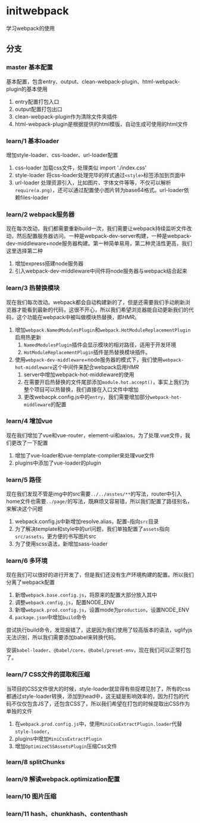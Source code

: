 # initwebpack

学习webpack的使用

## 分支

### master 基本配置

基本配置，包含entry、output、clean-webpack-plugin、html-webpack-plugin的基本使用
  1. entry配置打包入口
  2. output配置打包出口
  3. clean-webpack-plugin作为清除文件夹插件
  4. html-webpack-plugin是根据提供的html模版，自动生成可使用的html文件

### learn/1 基本loader

增加style-loader、css-loader、url-loader配置
  1. css-loader 加载css文件，处理类似 import './index.css'
  2. style-loader 将css-loader处理完毕的样式通过```<style>```标签添加到页面中
  3. url-loader 处理资源引入，比如图片、字体文件等等，不仅可以解析```require(a.png)```，还可以通过配置使小图片转为base64格式。url-loader依赖files-loader

### learn/2 webpack服务器

现在每次改动，我们都需要重新build一次，我们需要让webpack持续监听文件改动，然后配置服务器访问。一种是webpack-dev-server构建，一种是webpack-dev-middleware+node服务器构建。第一种简单易用，第二种灵活性更高，我们这里选择第二种
  1. 增加express搭建node服务器
  2. 引入webpack-dev-middleware中间件将node服务器与webpack结合起来

### learn/3 热替换模块

现在我们每次改动。webpack都会自动构建新的了，但是还需要我们手动刷新浏览器才能看到最新的代码，这很不开心，所以我们希望浏览器能自动更新我们的代码，这个功能在webpack中被叫做模块热替换，即*HMR*。
  1. 增加```webpack.NamedModulesPlugin```和```webpack.HotModuleReplacementPlugin```启用热更新
     1. ```NamedModulesPlugin```插件会显示模块的相对路径，适用于开发环境
     2. ```HotModuleReplacementPlugin```插件是热替换模块插件。
  2. 使用```webpack-dev-middleware```+node服务器的模式下，我们使用```webpack-hot-middleware```这个中间件来配合webpack启用*HMR*
     1. server中增加webpack-hot-middleware的使用
     2. 在需要开启热替换的文件尾部添加```module.hot.accept()```，事实上我们为整个项目可以热替换，我们直接在入口文件中增加
     3. 更改webacpk.config.js中的```entry```，我们需要增加部分```webpack-hot-middleware```的配置

### learn/4 增加vue

现在我们增加了vue和vue-router，element-ui和axios，为了处理.vue文件，我们更改了一下配置
  1. 增加了vue-loader和vue-template-compiler来处理vue文件
  2. plugins中添加了vue-loader的plugin
   
### learn/5 路径

现在我们发现不管是img中的src需要```../../asstes/**```的写法，router中引入home文件也需要```../page/```的写法，既麻烦又容易错，所以我们配置了路径别名，来解决这个问题
  1. webpack.config.js中新增加resolve.alias，配置```~```指向```src```目录
  2. 为了解决template和style中的url问题，我们单独配置了```assets```指向```src/assets```，更方便的书写图片src
  3. 为了使用scss语法，新增加sass-loader

### learn/6 多环境

现在我们可以很好的进行开发了，但是我们还没有生产环境构建的配置。所以我们分离了webpack配置
  1. 新增```webpack.base.config.js```，将原来的配置大部分放入其中
  2. 调整```webpack.config.js```，配置NODE_ENV
  3. 新增```webpack.prod.config.js```，设置mode为```production```，设置NODE_ENV
  4. ```package.json```中增加```build```命令

尝试执行build命令，发现报错了，这是因为我们使用了较高版本的语法，uglifyjs无法识别，所以我们需要添加babel来转换代码。

安装```babel-loader```、```@babel/core```、```@babel/preset-env```，现在我们可以正常打包了。

### learn/7 CSS文件的提取和压缩

当项目的CSS文件很大的时候，style-loader就显得有些捉襟见肘了，所有的css都通过style-loader转换，添加到head中，这无疑是影响效率的，因为打包的代码不仅仅包含JS了，还包含CSS了，所以我们希望在打包的时候提取出CSS作为单独的文件
  1. 在```webpack.prod.config.js```中，使用```MiniCssExtractPlugin.loader```代替```style-loader```，
  2. plugins中增加```MiniCssExtractPlugin```
  3. 增加```OptimizeCSSAssetsPlugin```压缩Css文件

### learn/8 splitChunks

### learn/9 解读webpack.optimization配置

### learn/10 图片压缩

### learn/11 hash、chunkhash、contenthash